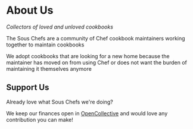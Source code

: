 # About Us

_Collectors of loved and unloved cookbooks_

The Sous Chefs are a community of Chef cookbook maintainers working together to maintain cookbooks

We adopt cookbooks that are looking for a new home because the maintainer has moved on from using Chef or does not want the burden of maintaining it themselves anymore

## Support Us

Already love what Sous Chefs we're doing?

We keep our finances open in [OpenCollective](https://opencollective.com/sous-chefs) and would love any contribution you can make!
